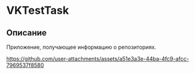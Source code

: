 # VKTestTask
## Описание 
Приложение, получающее информацию о репозиториях. 

https://github.com/user-attachments/assets/a51e3a3e-44ba-4fc9-afcc-7969537f8580

